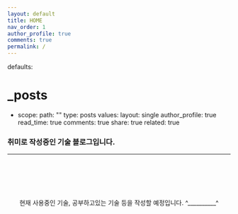 ```yaml
---
layout: default
title: HOME
nav_order: 1
author_profile: true
comments: true
permalink: /
---
```


defaults:
  # _posts
  - scope:
      path: ""
      type: posts
    values:
      layout: single
      author_profile: true
      read_time: true
      comments: true
      share: true
      related: true
      
### 취미로 작성중인 기술 블로그입니다.
***  
<br>
<br>
<br>
<br>
<br>  

<center> 현재 사용중인 기술, 공부하고있는 기술 등을 작성할 예정입니다.  ^__________^ </center>


<br/>
<br/>
<br/>
<br/>
<br/>
